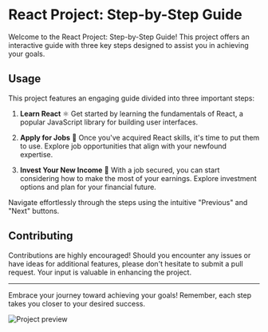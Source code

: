 # React Project: Step-by-Step Guide

Welcome to the React Project: Step-by-Step Guide! This project offers an interactive guide with three key steps designed to assist you in achieving your goals.

## Usage

This project features an engaging guide divided into three important steps:

1. **Learn React** ⚛️
   Get started by learning the fundamentals of React, a popular JavaScript library for building user interfaces.

2. **Apply for Jobs** 💼
   Once you've acquired React skills, it's time to put them to use. Explore job opportunities that align with your newfound expertise.

3. **Invest Your New Income** 🤑
   With a job secured, you can start considering how to make the most of your earnings. Explore investment options and plan for your financial future.

Navigate effortlessly through the steps using the intuitive "Previous" and "Next" buttons.

## Contributing

Contributions are highly encouraged! Should you encounter any issues or have ideas for additional features, please don't hesitate to submit a pull request. Your input is valuable in enhancing the project.

---

Embrace your journey toward achieving your goals! Remember, each step takes you closer to your desired success.

![Project preview ](https://github.com/Jegan-kanthasamy/steps/assets/116385792/250880ee-3a52-4560-8800-9798b858eac2)

